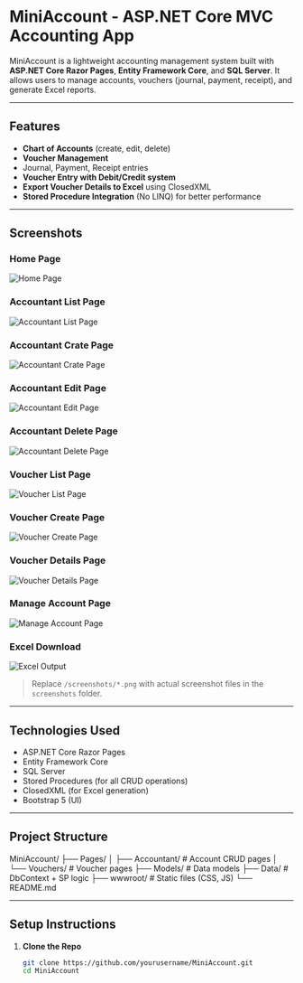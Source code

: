 #  MiniAccount - ASP.NET Core MVC Accounting App

MiniAccount is a lightweight accounting management system built with **ASP.NET Core Razor Pages**, **Entity Framework Core**, and **SQL Server**. It allows users to manage accounts, vouchers (journal, payment, receipt), and generate Excel reports.

---

##  Features

-  **Chart of Accounts** (create, edit, delete)
-  **Voucher Management**
  - Journal, Payment, Receipt entries
-  **Voucher Entry with Debit/Credit system**
- **Export Voucher Details to Excel** using ClosedXML
-  **Stored Procedure Integration** (No LINQ) for better performance

---

##  Screenshots

###  Home Page
![Home Page](MiniAccount/screenshots/HomePage.png)

###  Accountant List Page
![Accountant List Page](MiniAccount/screenshots/AccountantListPage.png)

###  Accountant Crate Page
![Accountant Crate Page](MiniAccount/screenshots/AccountantCreatePage.png)

###  Accountant Edit Page
![Accountant Edit Page](MiniAccount/screenshots/AccountantEditPage.png)

###  Accountant Delete Page
![Accountant Delete Page](MiniAccount/screenshots/AccountantDeletePage.png)

###  Voucher List Page
![Voucher List Page](MiniAccount/screenshots/VoucherListPage.png)

###  Voucher Create Page
![Voucher Create Page](MiniAccount/screenshots/VoucherCreatePage.png)

###  Voucher Details Page
![Voucher Details Page](MiniAccount/screenshots/VoucherDetailsPage.png)

###  Manage Account Page
![Manage Account Page](MiniAccount/screenshots/ManageAccountPage.png)

###  Excel Download
![Excel Output](MiniAccount/screenshots/ExcelOutput.png)

>  Replace `/screenshots/*.png` with actual screenshot files in the `screenshots` folder.

---

##  Technologies Used

- ASP.NET Core Razor Pages
- Entity Framework Core
- SQL Server
- Stored Procedures (for all CRUD operations)
- ClosedXML (for Excel generation)
- Bootstrap 5 (UI)

---

##  Project Structure

MiniAccount/
├── Pages/
│ ├── Accountant/ # Account CRUD pages
│ └── Vouchers/ # Voucher pages
├── Models/ # Data models
├── Data/ # DbContext + SP logic
├── wwwroot/ # Static files (CSS, JS)
└── README.md

---

##  Setup Instructions

1. **Clone the Repo**
   ```bash
   git clone https://github.com/yourusername/MiniAccount.git
   cd MiniAccount